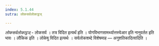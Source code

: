 ```yaml
---
index: 5.1.44
sutra: लोकसर्वलोकाट्ठञ्

---
```

_लोकसर्वलोकाट्ठञ्_ - लोकसर्व । तत्र विदित इत्यर्थं इति । योगविभागसामर्थ्यात्तस्येआर इति नानुवर्तत इति भावः । लौकिक इति । लोकेषु विदित इत्यर्थः । सर्वलोकशब्दे विशेषमाह — अनुशतिकादित्वादिति । 